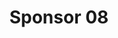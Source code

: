 ---
title:  Sponsor 08
description: > 
  Some sponsor 08 description
logo_url: /img/sponsors/08.jpeg 
---